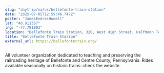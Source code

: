 ```yaml
---
slug: "daytrip/na/us/bellefonte-train-station"
date: "2025-07-05T12:59:46.747Z"
poster: "JamesEndresHowell"
lat: "40.911357"
lng: "-77.781803"
location: "Bellefonte Train Station, 320, West High Street, Halfmoon Terrace, Bellefonte, Centre County, Pennsylvania, 16823, United States"
title: "Bellefonte Train Station"
external_url: https://bellefontetrain.org/
---
```

All volunteer organization dedicated to teaching and preserving the railroading heritage of Bellefonte and Centre County, Pennsylvania. Rides available seasonally on historic trains: check the website.
